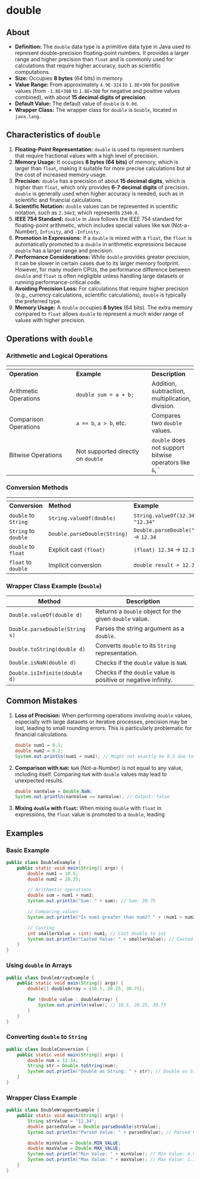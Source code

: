# double

## About

* **Definition:** The `double` data type is a primitive data type in Java used to represent double-precision floating-point numbers. It provides a larger range and higher precision than `float` and is commonly used for calculations that require higher accuracy, such as scientific computations.
* **Size:** Occupies **8 bytes** (64 bits) in memory.
* **Value Range:** From approximately `4.9E-324` to `1.8E+308` for positive values (from `-1.8E+308` to `1.8E+308` for negative and positive values combined), with about **15 decimal digits of precision**.
* **Default Value:** The default value of `double` is `0.0d`.
* **Wrapper Class:** The wrapper class for `double` is `Double`, located in `java.lang`.

## **Characteristics of `double`**

1. **Floating-Point Representation:** `double` is used to represent numbers that require fractional values with a high level of precision.
2. **Memory Usage:** It occupies **8 bytes (64 bits)** of memory, which is larger than `float`, making it suitable for more precise calculations but at the cost of increased memory usage.
3. **Precision:** `double` has a precision of about **15 decimal digits**, which is higher than `float`, which only provides **6-7 decimal digits** of precision. `double` is generally used when higher accuracy is needed, such as in scientific and financial calculations.
4. **Scientific Notation:** `double` values can be represented in scientific notation, such as `2.34e3`, which represents `2340.0`.
5. **IEEE 754 Standard:** `double` in Java follows the IEEE 754 standard for floating-point arithmetic, which includes special values like `NaN` (Not-a-Number), `Infinity`, and `-Infinity`.
6. **Promotion in Expressions:** If a `double` is mixed with a `float`, the `float` is automatically promoted to a `double` in arithmetic expressions because `double` has a larger range and precision.
7. **Performance Considerations:** While `double` provides greater precision, it can be slower in certain cases due to its larger memory footprint. However, for many modern CPUs, the performance difference between `double` and `float` is often negligible unless handling large datasets or running performance-critical code.
8. **Avoiding Precision Loss:** For calculations that require higher precision (e.g., currency calculations, scientific calculations), `double` is typically the preferred type.&#x20;
9. **Memory Usage:** A `double` occupies **8 bytes** (64 bits). The extra memory compared to `float` allows `double` to represent a much wider range of values with higher precision.

## **Operations with `double`**

### **Arithmetic and Logical Operations**

<table data-header-hidden data-full-width="true"><thead><tr><th width="240"></th><th width="304"></th><th></th></tr></thead><tbody><tr><td><strong>Operation</strong></td><td><strong>Example</strong></td><td><strong>Description</strong></td></tr><tr><td>Arithmetic Operations</td><td><code>double sum = a + b;</code></td><td>Addition, subtraction, multiplication, division.</td></tr><tr><td>Comparison Operations</td><td><code>a == b</code>, <code>a > b</code>, etc.</td><td>Compares two <code>double</code> values.</td></tr><tr><td>Bitwise Operations</td><td>Not supported directly on <code>double</code></td><td><code>double</code> does not support bitwise operators like <code>&#x26;</code>, `</td></tr></tbody></table>

### **Conversion Methods**

<table data-header-hidden data-full-width="true"><thead><tr><th width="225"></th><th width="299"></th><th></th></tr></thead><tbody><tr><td><strong>Conversion</strong></td><td><strong>Method</strong></td><td><strong>Example</strong></td></tr><tr><td><code>double</code> to <code>String</code></td><td><code>String.valueOf(double)</code></td><td><code>String.valueOf(12.34)</code> → <code>"12.34"</code></td></tr><tr><td><code>String</code> to <code>double</code></td><td><code>Double.parseDouble(String)</code></td><td><code>Double.parseDouble("12.34")</code> → <code>12.34</code></td></tr><tr><td><code>double</code> to <code>float</code></td><td>Explicit cast <code>(float)</code></td><td><code>(float) 12.34</code> → <code>12.34f</code></td></tr><tr><td><code>float</code> to <code>double</code></td><td>Implicit conversion</td><td><code>double result = 12.34f;</code></td></tr></tbody></table>

### **Wrapper Class Example (`Double`)**

| **Method**                     | **Description**                                                |
| ------------------------------ | -------------------------------------------------------------- |
| `Double.valueOf(double d)`     | Returns a `Double` object for the given `double` value.        |
| `Double.parseDouble(String s)` | Parses the string argument as a `double`.                      |
| `Double.toString(double d)`    | Converts `double` to its `String` representation.              |
| `Double.isNaN(double d)`       | Checks if the `double` value is `NaN`.                         |
| `Double.isInfinite(double d)`  | Checks if the `double` value is positive or negative infinity. |

## **Common Mistakes**

1.  **Loss of Precision:** When performing operations involving `double` values, especially with large datasets or iterative processes, precision may be lost, leading to small rounding errors. This is particularly problematic for financial calculations.

    ```java
    double num1 = 0.1;
    double num2 = 0.2;
    System.out.println(num1 + num2); // Might not exactly be 0.3 due to floating-point precision errors
    ```
2.  **Comparison with `NaN`:** `NaN` (Not-a-Number) is not equal to any value, including itself. Comparing `NaN` with `double` values may lead to unexpected results.

    ```java
    double nanValue = Double.NaN;
    System.out.println(nanValue == nanValue); // Output: false
    ```
3. **Mixing `double` with `float`:** When mixing `double` with `float` in expressions, the `float` value is promoted to a `double`, leading

## **Examples**

### **Basic Example**

```java
public class DoubleExample {
    public static void main(String[] args) {
        double num1 = 10.5;
        double num2 = 20.25;

        // Arithmetic operations
        double sum = num1 + num2; 
        System.out.println("Sum: " + sum); // Sum: 30.75

        // Comparing values
        System.out.println("Is num1 greater than num2? " + (num1 > num2)); // Is num1 greater than num2? false

        // Casting
        int smallerValue = (int) num1; // Cast double to int
        System.out.println("Casted Value: " + smallerValue); // Casted Value: 10
    }
}
```

### **Using `double` in Arrays**

```java
public class DoubleArrayExample {
    public static void main(String[] args) {
        double[] doubleArray = {10.5, 20.25, 30.75};

        for (double value : doubleArray) {
            System.out.println(value); // 10.5, 20.25, 30.75
        }
    }
}
```

### **Converting `double` to `String`**

```java
public class DoubleConversion {
    public static void main(String[] args) {
        double num = 12.34;
        String str = Double.toString(num); 
        System.out.println("Double as String: " + str); // Double as String: 12.34
    }
}
```

### **Wrapper Class Example**

```java
public class DoubleWrapperExample {
    public static void main(String[] args) {
        String strValue = "12.34";
        double parsedValue = Double.parseDouble(strValue); 
        System.out.println("Parsed Value: " + parsedValue); // Parsed Value: 12.34

        double minValue = Double.MIN_VALUE; 
        double maxValue = Double.MAX_VALUE; 
        System.out.println("Min Value: " + minValue); // Min Value: 4.9E-324
        System.out.println("Max Value: " + maxValue); // Max Value: 1.7976931348623157E308
    }
}
```



